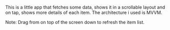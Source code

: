 This is a little app that fetches some data, shows it in a scrollable layout and on tap, shows more details of each item. 
The architecture i used is MVVM.

Note: Drag from on top of the screen down to refresh the item list.
